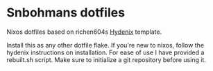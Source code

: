 # Snbohmans dotfiles
Nixos dotfiles based on richen604s [Hydenix](https://github.com/richen604/hydenix) template.

Install this as any other dotfile flake. If you're new to nixos, follow the hydenix instructions on installation.
For ease of use I have provided a rebuilt.sh script. Make sure to initialize a git repository before using it.
